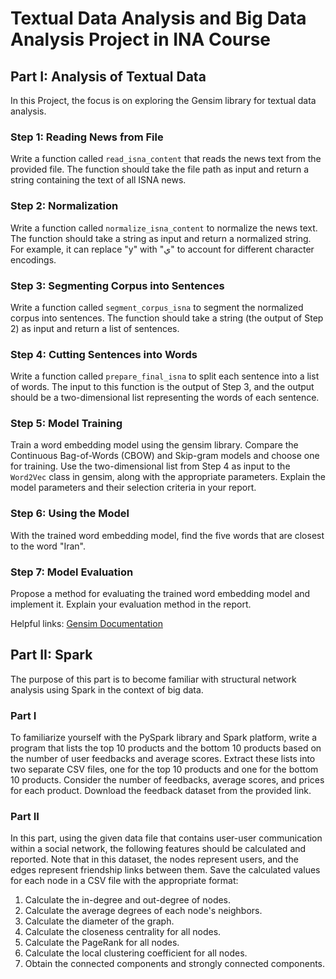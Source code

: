 # Textual Data Analysis and Big Data Analysis Project in INA Course

## Part I: Analysis of Textual Data

In this Project, the focus is on exploring the Gensim library for textual data analysis.

### Step 1: Reading News from File

Write a function called `read_isna_content` that reads the news text from the provided file. The function should take the file path as input and return a string containing the text of all ISNA news.

### Step 2: Normalization

Write a function called `normalize_isna_content` to normalize the news text. The function should take a string as input and return a normalized string. For example, it can replace "y" with "ي" to account for different character encodings.

### Step 3: Segmenting Corpus into Sentences

Write a function called `segment_corpus_isna` to segment the normalized corpus into sentences. The function should take a string (the output of Step 2) as input and return a list of sentences.

### Step 4: Cutting Sentences into Words

Write a function called `prepare_final_isna` to split each sentence into a list of words. The input to this function is the output of Step 3, and the output should be a two-dimensional list representing the words of each sentence.

### Step 5: Model Training

Train a word embedding model using the gensim library. Compare the Continuous Bag-of-Words (CBOW) and Skip-gram models and choose one for training. Use the two-dimensional list from Step 4 as input to the `Word2Vec` class in gensim, along with the appropriate parameters. Explain the model parameters and their selection criteria in your report.

### Step 6: Using the Model

With the trained word embedding model, find the five words that are closest to the word "Iran".

### Step 7: Model Evaluation

Propose a method for evaluating the trained word embedding model and implement it. Explain your evaluation method in the report.

Helpful links: [Gensim Documentation](https://radimrehurek.com/gensim/)

## Part II: Spark

The purpose of this part is to become familiar with structural network analysis using Spark in the context of big data.

### Part I

To familiarize yourself with the PySpark library and Spark platform, write a program that lists the top 10 products and the bottom 10 products based on the number of user feedbacks and average scores. Extract these lists into two separate CSV files, one for the top 10 products and one for the bottom 10 products. Consider the number of feedbacks, average scores, and prices for each product. Download the feedback dataset from the provided link.

### Part II

In this part, using the given data file that contains user-user communication within a social network, the following features should be calculated and reported. Note that in this dataset, the nodes represent users, and the edges represent friendship links between them. Save the calculated values for each node in a CSV file with the appropriate format:

1. Calculate the in-degree and out-degree of nodes.
2. Calculate the average degrees of each node's neighbors.
3. Calculate the diameter of the graph.
4. Calculate the closeness centrality for all nodes.
5. Calculate the PageRank for all nodes.
6. Calculate the local clustering coefficient for all nodes.
7. Obtain the connected components and strongly connected components.

